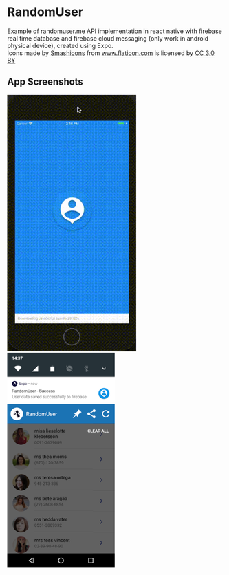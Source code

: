# RandomUser
Example of randomuser.me API implementation in react native with firebase real time database and firebase cloud messaging (only work in android physical device), created using Expo.<br/>
Icons made by <a href="https://www.flaticon.com/authors/smashicons" title="Smashicons">Smashicons</a> from <a href="https://www.flaticon.com/" title="Flaticon">www.flaticon.com</a> is licensed by <a href="http://creativecommons.org/licenses/by/3.0/" title="Creative Commons BY 3.0" target="_blank">CC 3.0 BY</a>

## App Screenshots
![](Screenshots/RandomUser.gif) <img src="Screenshots/RandomUser.png" width="250">